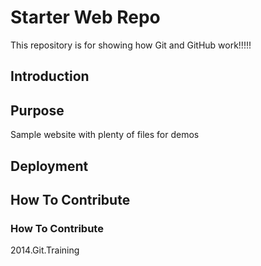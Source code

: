 # Starter Web Repo

This repository is for showing how Git and GitHub work!!!!!

## Introduction

## Purpose

Sample website with plenty of files for demos

## Deployment
## How To Contribute 

### How To Contribute

2014.Git.Training 